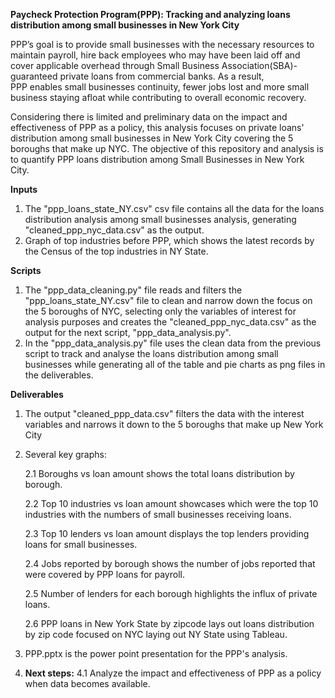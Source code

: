 
**Paycheck Protection Program(PPP): Tracking and analyzing loans distribution among small businesses in New York City**

PPP’s goal is to provide small businesses with the necessary resources to maintain payroll, hire back employees who may have 
been laid off and cover applicable overhead through Small Business Association(SBA)-guaranteed private loans from commercial banks. 
As a result, PPP enables small businesses continuity, fewer jobs lost and more small business staying afloat while contributing to 
overall economic recovery.

Considering there is limited and preliminary data on the impact and effectiveness of PPP as a policy, this analysis focuses on 
private loans' distribution among small businesses in New York City covering the 5 boroughs that make up NYC. The objective of this 
repository and analysis is to quantify PPP loans distribution among Small Businesses in New York City.  

**Inputs**
1. The "ppp_loans_state_NY.csv" csv file contains all the data for the loans distribution analysis among small businesses analysis, 
generating "cleaned_ppp_nyc_data.csv" as the output.
2. Graph of top industries before PPP, which shows the latest records by the Census of the top industries in NY State.

**Scripts**
1. The "ppp_data_cleaning.py" file reads and filters the "ppp_loans_state_NY.csv" file to clean and narrow down the focus on the 5
boroughs of NYC, selecting only the variables of interest for analysis purposes and creates the "cleaned_ppp_nyc_data.csv" 
as the output for the next script, "ppp_data_analysis.py".
2. In the "ppp_data_analysis.py" file uses the clean data from the previous script to track and analyse the loans distribution among
small businesses while generating all of the table and pie charts as png files in the deliverables. 

**Deliverables**
1. The output "cleaned_ppp_data.csv"  filters the data with the interest variables and narrows it down to the 5 boroughs that make up New York City 
2. Several key graphs:

    2.1 Boroughs vs loan amount shows the total loans distribution by borough.
  
    2.2 Top 10 industries vs loan amount showcases which were the top 10 industries with the numbers of small businesses receiving loans.
  
    2.3 Top 10 lenders vs loan amount displays the top lenders providing loans for small businesses.
  
    2.4 Jobs reported by borough shows the number of jobs reported that were covered by PPP loans for payroll.
  
    2.5 Number of lenders for each borough highlights the influx of private loans.
    
    2.6 PPP loans in New York State by zipcode lays out loans distribution by zip code focused on NYC laying out NY State using Tableau.
  
3. PPP.pptx is the power point presentation for the PPP's analysis.

4. **Next steps:**
    4.1 Analyze the impact and effectiveness of PPP as a policy when data becomes available.






